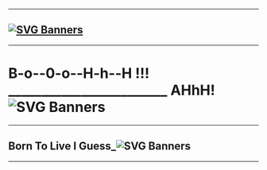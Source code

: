 -------------------------------
[![SVG Banners](https://svg-banners.vercel.app/api?type=glitch&text1=wond3rghost&width=1000&height=100)](https://github.com/Akshay090/svg-banners)
--------------------------------
----------------------------------------------
# B-o--0-o--H-h--H !!!   ________________________ AHhH! ![SVG Banners](https://animated-gif-creator.com/images/01/visual-communication-marketing-resources-downloads_99.gif)
-------------------------------------------

## Born To Live I Guess_![SVG Banners](https://animated-gif-creator.com/images/03/a-transparent-dancing-shark-for-all-your-transparent_2.gif)
-------------------------------
